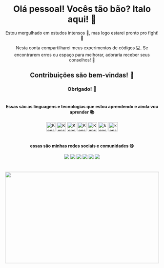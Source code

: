 <h1 align="center">Olá pessoal! Vocês tão bão? Italo aqui! 👋</h1>
<div align="center">
Estou mergulhado em estudos intensos 📖, mas logo estarei pronto pro fight! 🎉

Nesta conta compartilharei meus experimentos de códigos 💻. Se encontrarem erros ou espaço para melhorar, adoraria receber seus conselhos! 🤔

## Contribuições são bem-vindas! 🤝

### Obrigado! 🙏
</div>

#

<h4 align="center">Essas são as linguagens e tecnologias que estou aprendendo e ainda vou aprender 📚</h4>
<div align="center">
  <img align="center" alt="Kenshin html5" height="30" width="auto" src="https://img.shields.io/badge/HTML5-E34F26?style=for-the-badge&logo=html5&logoColor=white">
  
  <img align="center" alt="Kenshin css3" height="30" width="auto" src="https://img.shields.io/badge/CSS-239120?&style=for-the-badge&logo=css3&logoColor=white">
  
  <img align="center" alt="Kenshin javascript" height="30" width="auto" src="https://img.shields.io/badge/JavaScript-F7DF1E?style=for-the-badge&logo=javascript&logoColor=black">
   
   <img align="center" alt="Kenshin San typescript" height="30" width="auto" src="https://img.shields.io/badge/TypeScript-007ACC?style=for-the-badge&logo=typescript&logoColor=white" />
    
   <img align="center" alt="Kenshin san react" height="30" width="auto" src="https://img.shields.io/badge/React-20232A?style=for-the-badge&logo=react&logoColor=61DAFB" />
          
   <img align="center" alt="kenshin angular" height="30" width="auto"  src="https://img.shields.io/badge/Angular-DD0031?style=for-the-badge&logo=angular&logoColor=white" />
    
   <img align="center" alt="kenshin java" height="30" width="auto" src="https://img.shields.io/badge/Java-ED8B00?style=for-the-badge&logo=openjdk&logoColor=white" />
</div>

#

<h4 align="center">essas são minhas redes sociais e comunidades 😋</h4>

<div align="center"> 
<a href="https://youtube.com/@kenshin-seigi?si=UzUtOO-FH1-8KpCq" target="_blank"><img src="https://img.shields.io/badge/YouTube-FF0000?style=for-the-badge&logo=youtube&logoColor=white" target="_blank"></a>
<a href="https://discord.gg/yGFxBgzu" target="_blank"><img src="https://img.shields.io/badge/Discord-7289DA?style=for-the-badge&logo=discord&logoColor=white" target="_blank"></a>
<a href = "mailto:kenshin.seigi@gmail.com"><img src="https://img.shields.io/badge/Gmail-D14836?style=for-the-badge&logo=gmail&logoColor=white"></a>
<a href="https://geek-pantheon.tech/"><img src="https://img.shields.io/badge/Blogger-FF5722?style=for-the-badge&logo=blogger&logoColor=white"></a>
<a href="https://www.reddit.com/u/kenshin-seigi/s/xzqMOGfxDi">
  <img src="https://img.shields.io/badge/Reddit-FF4500?style=for-the-badge&logo=reddit&logoColor=white"></a>
  <a hreff="https://pin.it/6F6gPQFgJ">
    <img src="https://img.shields.io/badge/Pinterest-%23E60023.svg?&style=for-the-badge&logo=Pinterest&logoColor=white"></a>
</div>

#

<div>
  <a href="https://github.com/kenshin-seigi/github-readme-stats">
    <img height="300" width="100%" src="https://github-readme-stats.vercel.app/api?username=kenshin-seigi&show_icons=true&ring_color=ffffff&text_bold=true&rank_icon=github&bg_color=000000&title_color=dc143c&text_color=dc143c&icon_color=ffffff&border_color=dc143c&locale=pt-br" />
</a>
</div>
